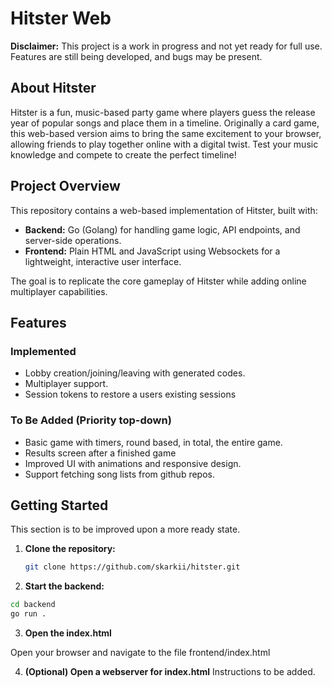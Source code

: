 # Hitster Web

**Disclaimer:** This project is a work in progress and not yet ready for full use. Features are still being developed, and bugs may be present.

## About Hitster

Hitster is a fun, music-based party game where players guess the release year of popular songs and place them in a timeline. Originally a card game, this web-based version aims to bring the same excitement to your browser, allowing friends to play together online with a digital twist. Test your music knowledge and compete to create the perfect timeline!

## Project Overview

This repository contains a web-based implementation of Hitster, built with:
- **Backend:** Go (Golang) for handling game logic, API endpoints, and server-side operations.
- **Frontend:** Plain HTML and JavaScript using Websockets for a lightweight, interactive user interface.

The goal is to replicate the core gameplay of Hitster while adding online multiplayer capabilities.

## Features

### Implemented
- Lobby creation/joining/leaving with generated codes.
- Multiplayer support.
- Session tokens to restore a users existing sessions


### To Be Added (Priority top-down)
- Basic game with timers, round based, in total, the entire game.
- Results screen after a finished game
- Improved UI with animations and responsive design.
- Support fetching song lists from github repos.

## Getting Started

This section is to be improved upon a more ready state.

1. **Clone the repository:**
   ```bash
   git clone https://github.com/skarkii/hitster.git
   ```
 2. **Start the backend:**
  ```bash
  cd backend
  go run .
  ```
3. **Open the index.html**
   
  Open your browser and navigate to the file frontend/index.html

4. **(Optional) Open a webserver for index.html**
   Instructions to be added.
